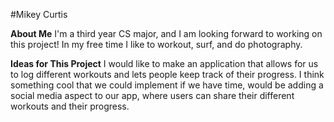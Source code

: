 #Mikey Curtis

**About Me**
I'm a third year CS major, and I am looking forward to working on this project!
In my free time I like to workout, surf, and do photography.

**Ideas for This Project**
I would like to make an application that allows for us to log different workouts
and lets people keep track of their progress. I think something cool that we could
implement if we have time, would be adding a social media aspect to our app, where
users can share their different workouts and their progress.
